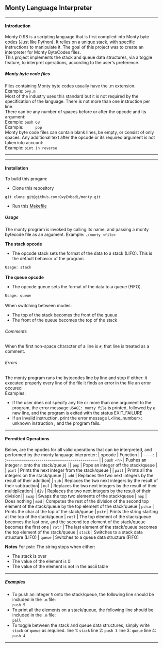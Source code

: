 ## Monty Language Interpreter
***
#### Introduction
Monty 0.98 is a scripting language that is first compiled into Monty byte codes (Just like Python). It relies on a unique stack, with specific instructions to manipulate it. The goal of this project was to create an interpreter for Monty ByteCodes files.<br>
This project implements the stack and queue data structures, via a toggle feature, to interpret  operations, according to the user's preference.
##### Monty byte code files
Files containing Monty byte codes usually have the .m extension.<br>
Example: ``ovy.m``<br>
Most of the industry uses this standard but it is not required by the specification of the language. There is not more than one instruction per line.<br>
There can be any number of spaces before or after the opcode and its argument:<br>
Example: ``push 68``<br>
Example: ``     pop``<br>
Monty byte code files can contain blank lines, be empty, or consist of only spaces. Any additional text after the opcode or its required argument is not taken into account:<br>
Example: ``pint in reverse``
***

***
#### Installation
To build this progam:
- Clone this repository 
```shell
git clone git@github.com:OvyEvbodi/monty.git
````
- Run this [Makefile](https://github.com/OvyEvbodi/monty/blob/master/Makefile)

##### Usage
The monty program is invoked by calling its name, and passing a monty bytecode file as an argument.
Example: ``./monty <file>``
<br>

**The stack opcode**
- The opcode stack sets the format of the data to a stack (LIFO). This is the default behavior of the program.

`Usage: stack`<br>
<br>
**The queue opcode**
- The opcode queue sets the format of the data to a queue (FIFO).

`Usage: queue`
<br><br>
When switching between modes:<br>

- The top of the stack becomes the front of the queue
- The front of the queue becomes the top of the stack<br>

###### Comments
When the first non-space character of a line is `#`, that line is treated as a comment.

###### Errors
The monty program runs the bytecodes line by line and stop if either:
it executed properly every line of the file
it finds an error in the file
an error occured<br>
Examples:
- If the user does not specify any file or more than one argument to the program, the error message ``USAGE: monty file`` is printed, followed by a new line, and the program is exited with the status EXIT_FAILURE<br>
- If an invalid instruction, print the error message L<line_number>: unknown instruction <opcode>,
and the program fails.

***
#### Permitted Operations
Below, are the opodes for all valid operations that can be interpreted, and performed by the monty language interpreter:
|  opcode    |           Function                               |
|  -----:    | :----------------------------------------------- |
| `push <n>` | Pushes an integer `n` onto the stack/queue       |
| `pop`      | Pops an integer off the stack/queue              |
| `pint`     | Prints the next integer from the stack/queue     |
| `pall`     | Prints all the integers on the stack/queue       |
| `add`      | Replaces the two next integers by the result of their addition|
| `sub`      | Replaces the two next integers by the result of their subtraction|
| `mul`      | Replaces the two next integers by the result of their multiplication|
| `div`      | Replaces the two next integers by the result of their division|
| `swap`     | Swaps the top two elements of the stack/queue
| `nop`      | Does nothing
| `mod`      | Computes the rest of the division of the second top element of the stack/queue by the top element of the stack'queue
| `pchar`    | Prints the char at the top of the stack/queue
| `pstr`     | Prints the string starting at the top of the stack/queue
| `rotl`     | The top element of the stack/queue becomes the last one, and the second top element of the stack/queue becomes the first one
| `rotr`     | The last element of the stack/queue becomes the top element of the stack/queue
| `stack`    | Switches to a stack data structure (LIFO)
| `queue`    | Switches to a queue data structure (FIFO)

**Notes**
For pstr:
The string stops when either:
- The stack is over
- The value of the element is 0
- The value of the element is not in the ascii table
***
##### Examples
- To push an integer ``5`` onto the stack/queue, the following line should be included in the ``.m`` file:<br>
``push 5``
- To print all the elements on a stack/queue, the following line should be included in the ``.m`` file:<br>
``pall``
- To toggle between the stack and queue data structures, simply write ``stack`` or ``queue`` as required.
line 1: ``stack``
line 2: ``push 3``
line 3: ``queue``
line 4: ``push 4``
***